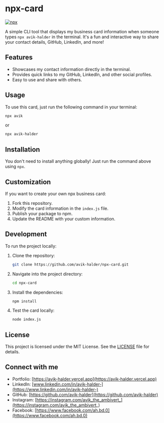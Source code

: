 
# npx-card

[![npx](https://img.shields.io/badge/npx-avik--halder-blue.svg)](https://www.npmjs.com/package/avik-halder)

A simple CLI tool that displays my business card information when someone types `npx avik-halder` in the terminal. It's a fun and interactive way to share your contact details, GitHub, LinkedIn, and more!

## Features

- Showcases my contact information directly in the terminal.
- Provides quick links to my GitHub, LinkedIn, and other social profiles.
- Easy to use and share with others.

## Usage

To use this card, just run the following command in your terminal:

```bash
npx avik
```
or

```bash
npx avik-halder
```

## Installation

You don't need to install anything globally! Just run the command above using `npx`.

## Customization

If you want to create your own npx business card:

1. Fork this repository.
2. Modify the card information in the `index.js` file.
3. Publish your package to npm.
4. Update the README with your custom information.

## Development

To run the project locally:

1. Clone the repository:

    ```bash
    git clone https://github.com/avik-halder/npx-card.git
    ```

2. Navigate into the project directory:

    ```bash
    cd npx-card
    ```

3. Install the dependencies:

    ```bash
    npm install
    ```

4. Test the card locally:

    ```bash
    node index.js
    ```

## License

This project is licensed under the MIT License. See the [LICENSE](./LICENSE) file for details.

## Connect with me

- Portfolio: [https://avik-halder.vercel.app](https://avik-halder.vercel.app)
- LinkedIn: [www.linkedin.com/in/avik-halder-](https://www.linkedin.com/in/avik-halder-)
- GitHub: [https://github.com/avik-halder](https://github.com/avik-halder)
- Instagram: [https://instagram.com/avik_the_ambivert_](https://instagram.com/avik_the_ambivert_)
- Facebook: [https://www.facebook.com/ah.bd.0](https://www.facebook.com/ah.bd.0)